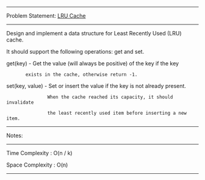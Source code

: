 ******************************************************************************
Problem Statement: [LRU Cache](https://leetcode.com/problems/lru-cache/)
******************************************************************************
Design and implement a data structure for Least Recently Used (LRU) cache.

It should support the following operations: get and set.

get(key) - Get the value (will always be positive) of the key if the key 

           exists in the cache, otherwise return -1.

set(key, value) - Set or insert the value if the key is not already present. 

                   When the cache reached its capacity, it should invalidate

                   the least recently used item before inserting a new item.

******************************************************************************
Notes: 
******************************************************************************
Time Complexity : O(n / k)

Space Complexity : O(n)

******************************************************************************

